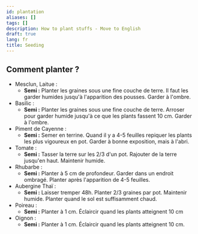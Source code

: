 ```yaml
---
id: plantation
aliases: []
tags: []
description: How to plant stuffs - Move to English
draft: true
lang: fr
title: Seeding
---
```



## Comment planter ?

- Mesclun, Laitue :
    - **Semi :** Planter les graines sous une fine couche de terre. Il faut les
    garder humides jusqu'à l'apparition des pousses. Garder à l'ombre.
- Basilic :
    - **Semi :** Planter les graines sous une fine couche de terre. Arroser
    pour garder humide jusqu'à ce que les plants fassent 10 cm. Garder à
    l'ombre.
- Piment de Cayenne :
    - **Semi :** Semer en terrine. Quand il y a 4-5 feuilles repiquer les
    plants les plus vigoureux en pot. Garder à bonne exposition, mais à l'abri.
- Tomate :
    - **Semi :** Tasser la terre sur les 2/3 d'un pot. Rajouter de la terre
    jusqu'en haut. Maintenir humide.
- Rhubarbe :
    - **Semi :** Planter à 5 cm de profondeur. Garder dans un endroit ombragé.
    Planter après l'apparition de 4-5 feuilles.
- Aubergine Thaï :
    - **Semi :** Laisser tremper 48h. Planter 2/3 graines par pot. Maintenir
    humide. Planter quand le sol est suffisamment chaud.
- Poireau :
    - **Semi :** Planter à 1 cm. Éclaircir quand les plants atteignent 10 cm 
- Oignon :
    - **Semi :** Planter à 1 cm. Éclaircir quand les plants atteignent 10 cm.

